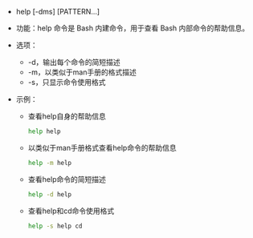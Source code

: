 - help [-dms] [PATTERN...]

- 功能：help 命令是 Bash 内建命令，用于查看 Bash 内部命令的帮助信息。

- 选项：

  - -d，输出每个命令的简短描述
  - -m，以类似于man手册的格式描述
  - -s，只显示命令使用格式

- 示例：

  - 查看help自身的帮助信息

    ```bash
    help help
    ```

  - 以类似于man手册格式查看help命令的帮助信息

    ```bash
    help -m help
    ```

  - 查看help命令的简短描述

    ```bash
    help -d help
    ```

  - 查看help和cd命令使用格式

    ```bash
    help -s help cd
    ```

    
